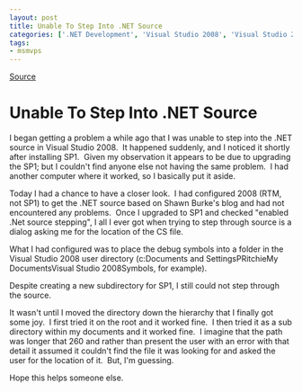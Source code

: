 ```yaml
---
layout: post
title: Unable To Step Into .NET Source
categories: ['.NET Development', 'Visual Studio 2008', 'Visual Studio 2008 SP1']
tags:
- msmvps
---
```

[Source](http://blogs.msmvps.com/peterritchie/2008/11/24/unable-to-step-into-net-source/ "Permalink to Unable To Step Into .NET Source")

# Unable To Step Into .NET Source

I began getting a problem a while ago that I was unable to step into the .NET source in Visual Studio 2008.  It happened suddenly, and I noticed it shortly after installing SP1.  Given my observation it appears to be due to upgrading the SP1; but I couldn't find anyone else not having the same problem.  I had another computer where it worked, so I basically put it aside.

Today I had a chance to have a closer look.  I had configured 2008 (RTM, not SP1) to get the .NET source based on Shawn Burke's blog and had not encountered any problems.  Once I upgraded to SP1 and checked "enabled .Net source stepping", I all I ever got when trying to step through source is a dialog asking me for the location of the CS file.

What I had configured was to place the debug symbols into a folder in the Visual Studio 2008 user directory (c:Documents and SettingsPRitchieMy DocumentsVisual Studio 2008Symbols, for example).

Despite creating a new subdirectory for SP1, I still could not step through the source.

It wasn't until I moved the directory down the hierarchy that I finally got some joy.  I first tried it on the root and it worked fine.  I then tried it as a sub directory within my documents and it worked fine.  I imagine that the path was longer that 260 and rather than present the user with an error with that detail it assumed it couldn't find the file it was looking for and asked the user for the location of it.  But, I'm guessing.

Hope this helps someone else.

